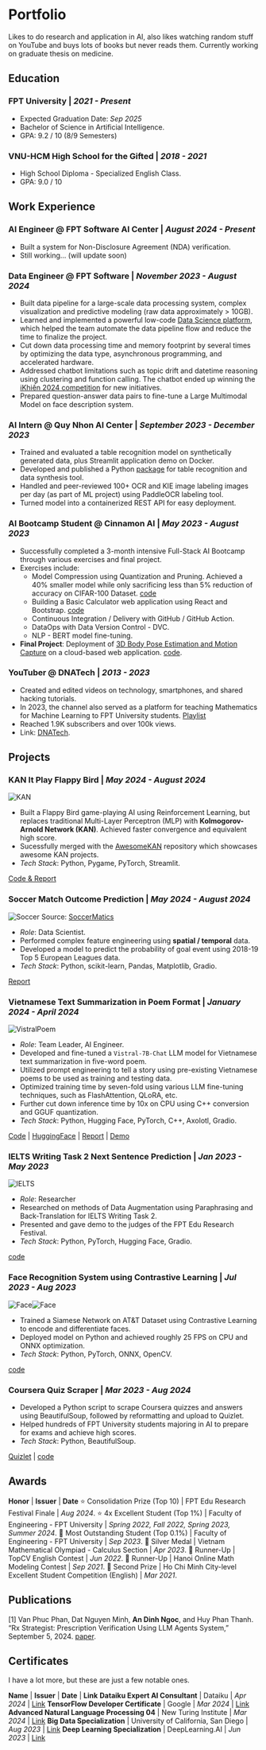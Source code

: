 # Portfolio
Likes to do research and application in AI, also likes watching random stuff on YouTube and buys lots of books but never reads them. Currently working on graduate thesis on medicine.

## Education
### FPT University | _2021 - Present_ 
- Expected Graduation Date: _Sep 2025_
- Bachelor of Science in Artificial Intelligence.
- GPA: 9.2 / 10 (8/9 Semesters)

### VNU-HCM High School for the Gifted | _2018 - 2021_
- High School Diploma - Specialized English Class.
- GPA: 9.0 / 10

## Work Experience
### AI Engineer @ FPT Software AI Center | _August 2024 - Present_
- Built a system for Non-Disclosure Agreement (NDA) verification.
- Still working... (will update soon)

### Data Engineer @ FPT Software | _November 2023 - August 2024_
- Built data pipeline for a large-scale data processing system, complex visualization and predictive modeling (raw data approximately > 10GB).
- Learned and implemented a powerful low-code [Data Science platform](https://www.dataiku.com/), which helped the team automate the data pipeline flow and reduce the time to finalize the project.
- Cut down data processing time and memory footprint by several times by optimizing the data type, asynchronous programming, and accelerated hardware.
- Addressed chatbot limitations such as topic drift and datetime reasoning using clustering and function calling. The chatbot ended up winning the [iKhiến 2024 competition](https://chungta.vn/i-khien/synnex-fpt-gianh-giai-vang-ikhien-2024-ngay-san-pham-thi-dau-tien-1139019.html) for new initiatives.
- Prepared question-answer data pairs to fine-tune a Large Multimodal Model on face description system.

### AI Intern @ Quy Nhon AI Center | _September 2023 - December 2023_
- Trained and evaluated a table recognition model on synthetically generated data, plus Streamlit application demo on Docker.
- Developed and published a Python [package](https://pypi.org/project/table-transformer/) for table recognition and data synthesis tool.
- Handled and peer-reviewed 100+ OCR and KIE image labeling images per day (as part of ML project) using PaddleOCR labeling tool.
- Turned model into a containerized REST API for easy deployment.

### AI Bootcamp Student @ Cinnamon AI | _May 2023 - August 2023_
- Successfully completed a 3-month intensive Full-Stack AI Bootcamp through various exercises and final project.
- Exercises include:
    - Model Compression using Quantization and Pruning. Achieved a 40% smaller model while only sacrificing less than 5% reduction of accuracy on CIFAR-100 Dataset. [code](https://github.com/andythetechnerd03/Compressing-GoogleNet)
    - Building a Basic Calculator web application using React and Bootstrap. [code](https://github.com/andythetechnerd03/simple-calculator-app)
    - Continuous Integration / Delivery with GitHub / GitHub Action.
    - DataOps with Data Version Control - DVC.
    - NLP - BERT model fine-tuning.
- **Final Project**: Deployment of [3D Body Pose Estimation and Motion Capture](https://github.com/facebookresearch/frankmocap) on a cloud-based web application. [code](https://github.com/vhbaoduy/motion_capture).

### YouTuber @ DNATech | _2013 - 2023_
- Created and edited videos on technology, smartphones, and shared hacking tutorials.
- In 2023, the channel also served as a platform for teaching Mathematics for Machine Learning to FPT University students. [Playlist](https://youtube.com/playlist?list=PLvt7Q4KDA-3wpG5Q__9QrjykAFx_m_jGE&si=Qw8JivWoqAA48T48)
- Reached 1.9K subscribers and over 100k views.
- Link: [DNATech](https://www.youtube.com/@dnatech8524).


## Projects
### KAN It Play Flappy Bird | _May 2024 - August 2024_
![KAN](assets\projects\model.drawio.png)
- Built a Flappy Bird game-playing AI using Reinforcement Learning, but replaces traditional Multi-Layer Perceptron (MLP) with **Kolmogorov-Arnold Network (KAN)**. Achieved faster convergence and equivalent high score.
- Sucessfully merged with the [AwesomeKAN](https://github.com/mintisan/awesome-kan) repository which showcases awesome KAN projects.
- *Tech Stack*: Python, Pygame, PyTorch, Streamlit.

[Code & Report](https://github.com/andythetechnerd03/KAN-It-Play-Flappy-Bird)

### Soccer Match Outcome Prediction | _May 2024 - August 2024_
![Soccer](assets\projects\ManeChanceTrack.webp)
Source: [SoccerMatics](https://soccermatics.readthedocs.io/en/latest/lesson2/GeometryOfShooting.html)
- *Role*: Data Scientist.
- Performed complex feature engineering using **spatial / temporal** data.
- Developed a model to predict the probability of goal event using 2018-19 Top 5 European Leagues data.
- *Tech Stack*: Python, scikit-learn, Pandas, Matplotlib, Gradio.

[Report](assets/projects/Final-Report%20DSP391m%20Group%205.pdf)

### Vietnamese Text Summarization in Poem Format | _January 2024 - April 2024_
![VistralPoem](assets\projects\poem.png)
- *Role*: Team Leader, AI Engineer.
- Developed and fine-tuned a `Vistral-7B-Chat` LLM model for Vietnamese text summarization in five-word poem.
- Utilized prompt engineering to tell a story using pre-existing Vietnamese poems to be used as training and testing data.
- Optimized training time by seven-fold using various LLM fine-tuning techniques, such as FlashAttention, QLoRA, etc.
- Further cut down inference time by 10x on CPU using C++ conversion and GGUF quantization.
- *Tech Stack*: Python, Hugging Face, PyTorch, C++, Axolotl, Gradio.

[Code](https://github.com/andythetechnerd03/Vietnamese-Text-Summarization-Poem) | [HuggingFace](https://huggingface.co/andythetechnerd03/VistralPoem5) | [Report](https://docs.google.com/document/d/1rF63ua9QoVLhvKQZmrTLT9VwsssyTrZ_/edit?usp=sharing&ouid=101433844092514499329&rtpof=true&sd=true) | [Demo](assets\projects\vistralpoem.mp4)

### IELTS Writing Task 2 Next Sentence Prediction | _Jan 2023 - May 2023_
![IELTS](assets\projects\ielts.png)
- *Role*: Researcher
- Researched on methods of Data Augmentation using Paraphrasing and Back-Translation for IELTS Writing Task 2.
- Presented and gave demo to the judges of the FPT Edu Research Festival.
- *Tech Stack*: Python, PyTorch, Hugging Face, Gradio.

[code](https://github.com/andythetechnerd03/ielts_writing_gen)

### Face Recognition System using Contrastive Learning | _Jul 2023 - Aug 2023_
![Face](<assets\projects\face.png>)![Face](<assets\projects\face2.png>)
- Trained a Siamese Network on AT&T Dataset using Contrastive Learning to encode and differentiate faces.
- Deployed model on Python and achieved roughly 25 FPS on CPU and ONNX optimization.
- *Tech Stack*: Python, PyTorch, ONNX, OpenCV.

[code](https://github.com/andythetechnerd03/Face-Recognition-with-MediaPipe-and-Siamese)

### Coursera Quiz Scraper | _Mar 2023 - Aug 2024_
- Developed a Python script to scrape Coursera quizzes and answers using BeautifulSoup, followed by reformatting and upload to Quizlet.
- Helped hundreds of FPT University students majoring in AI to prepare for exams and achieve high scores.
- *Tech Stack*: Python, BeautifulSoup.

[Quizlet](https://quizlet.com/user/dinhngocan102003/sets) | [code](https://github.com/andythetechnerd03/Coursera_to_Quizlet)

## Awards

**Honor** | **Issuer** | **Date**
⭐ Consolidation Prize (Top 10) | FPT Edu Research Festival Finale | _Aug 2024_.
⭐ 4x Excellent Student (Top 1%) | Faculty of Engineering - FPT University | _Spring 2022, Fall 2022, Spring 2023, Summer 2024_.
🥇 Most Outstanding Student (Top 0.1%) | Faculty of Engineering - FPT University | _Sep 2023_.
🥈 Silver Medal | Vietnam Mathematical Olympiad - Calculus Section | _Apr 2023_.
🥈 Runner-Up | TopCV English Contest | _Jun 2022_.
🥈 Runner-Up | Hanoi Online Math Modeling Contest | _Sep 2021_.
🥈 Second Prize | Ho Chi Minh City-level Excellent Student Competition (English) | _Mar 2021_.

## Publications
	
[1] Van Phuc Phan, Dat Nguyen Minh, **An Dinh Ngoc**, and Huy Phan Thanh. “Rx Strategist: Prescription Verification Using LLM Agents System,” September 5, 2024. [paper](https://arxiv.org/abs/2409.03440v1).


## Certificates

I have a lot more, but these are just a few notable ones.

**Name** | **Issuer** | **Date** | **Link**
**Dataiku Expert AI Consultant** | Dataiku | _Apr 2024_ | [Link](https://verify.skilljar.com/c/xrs49wj9sm7d)
**TensorFlow Developer Certificate** | Google | _Mar 2024_ | [Link](https://www.credential.net/9b445af0-b4d2-4dae-b2e8-0e9d07467d8c#gs.65l5z3)
**Advanced Natural Language Processing 04** | New Turing Institute | _Mar 2024_ | [Link](assets/certificates/vietai_nlp.jpg)
**Big Data Specialization** | University of California, San Diego | _Aug 2023_ | [Link](https://www.coursera.org/account/accomplishments/specialization/certificate/AY7NHEZ3KFFA)
**Deep Learning Specialization** | DeepLearning.AI | _Jun 2023_ | [Link](https://www.coursera.org/account/accomplishments/specialization/certificate/62V4UCBGSLAJ)


